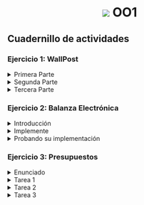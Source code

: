

<h1 align="center"><img src="https://media.giphy.com/media/Ho1JwLslRhoO2muXQC/giphy.gif" height="38" /> OO1</h1>

## Cuadernillo de actividades

### Ejercicio 1: WallPost


<details > <summary>  Primera Parte</summary>

### Enunciado

Se está construyendo una red social como Facebook o Twitter. Debemos definir una clase Wallpost con los siguientes atributos: un texto que se desea publicar, cantidad de likes (“me gusta”) y una marca que indica si es destacado o no. La clase es subclase de Object. 

Para realizar este ejercicio, utilice el recurso que se encuentra en el sitio de la cátedra. Para importar el proyecto, siga los pasos explicados en el documento “Trabajando con proyectos Maven, importar un proyecto”. Allí verá que existe la interface Wallpost y la clase WallpostImpl que implementa la interfaz anterior. Una vez importado, dentro del mismo, debe completar la clase WallPostImpl para que entienda: 


```Java
/* 
* Permite construir una instancia del WallpostImpl. 
* Luego de la invocación, debe tener como texto: “Undefined post”, 
* no debe estar marcado como destacado y la cantidad de “Me gusta” deben ser 0. 
*/ 

public WallpostImpl() 
```

E implemente el protocolo definido en la interfaz Wallpost como se detalla a continuación 

```Java
/* 
* Retorna el texto descriptivo de la publicación 
*/ 

public String getText()  

/* 
* setea el texto descriptivo de la publicación 
*/ 

public void setText (String descriptionText) 


/* 
* retorna la cantidad de “me gusta” 
*/ 

public int getLikes()  


/* 
 * Incrementa la cantidad de likes en uno y retorna la instancia de Wallpost. 
*/ 

public WallPost like()  

/* 
 * Decrementa la cantidad de likes en uno. Si ya es 0, no hace nada. Retorna la instancia de Wallpost. 
*/ 

public WallPost dislike() 


/* 
 * Retorna true si el post está marcado como destacado, false en caso contrario 
*/ 

public boolean isFeatured()  

/* 
 * Cambia el post del estado destacado a no destacado y viceversa. Retorna la instancia de Wallpost. 
*/ 

public WallPost toggleFeatured() 
```

</details>

<details > <summary> Segunda Parte</summary>

### Enunciado

Utilice los tests provistos por la cátedra para comprobar que su implementación de Wallpost es correcta. Éstos se encuentran en el mismo proyecto, en la carpeta test, clase WallPostTest. 

Para ejecutar los tests simplemente haga click derecho sobre el proyecto y utilice la opción Run As >> JUnit Test. Al ejecutarlo, se abrirá una ventana con el resultado de la evaluación de los tests. Siéntase libre de investigar la implementación de la clase de test. Ya veremos en detalle cómo implementarlas.  

![](/img/1.PNG)

En el informe, Runs indica la cantidad de test que se ejecutaron. En Errors se indica la cantidad que dieron error y en Failures se indica la cantidad que tuvieron alguna falla, es decir,  los resultados no son los esperados. Abajo, se muestra el Failure Trace del test que falló. Si lo selecciona, mostrará el mensaje de error correspondiente a ese test, que le ayudará a encontrar la falla. Si hace click sobre alguno de los test, se abrirá su implementación en el editor. 

</details>

<details> <summary> Tercera Parte</summary>

### Enunciado

Una vez que su implementación pasa los tests de la primera parte puede utilizar la ventana que se muestra a continuación, la cual permite inspeccionar y manipular el post (definir su texto, hacer like / dislike y marcarlo como destacado). 



![image](https://user-images.githubusercontent.com/55964635/185828929-6082a5c1-84f6-4911-b6a2-7e1623d394c5.png)


Para visualizar la ventana, sobre el proyecto, usar la opción del menú contextual Run As >> Java Application. La ventana permite cambiar el texto del post, incrementar la cantidad de likes, etc. El botón Print to Console imprimirá los datos del post en la consola.  

</details>

### Ejercicio 2: Balanza Electrónica


<details> <summary>Introducción</summary>
<br>
En el taller de programación ud programó una balanza electrónica. Volveremos a programarla, con algún requerimiento adicional.  

En términos generales, la Balanza electrónica recibe productos (uno a uno), y calcula dos totales: peso total y precio total. Además la balanza puede poner en cero todos sus valores.  

La balanza no guarda los productos. Luego emite un ticket que indica número de productos considerados, peso total, precio total. 

</details>

<details > <summary>Implemente</summary>
<br>
Cree un nuevo proyecto Maven llamado balanzaElectronica, siguiendo los pasos del documento “Trabajando con proyectos Maven, crear un proyecto Maven nuevo”. En el paquete correspondiente,  programe las clases que se muestran a continuación.

![image](https://user-images.githubusercontent.com/55964635/185829737-ff630cea-0cf6-4093-bc9a-bd4ee3d5bb47.png)

![image](https://user-images.githubusercontent.com/55964635/185829825-33b9e71d-09ef-4b7f-88e0-f75e3a8523d6.png)

Observe que no se documentan en el diagrama los mensajes que nos permiten obtener y establecer los atributos de los objetos (accessors). Aunque no los incluimos, verá que los tests fallan si no los implementa. Consulte con el ayudante para identificar, a partir de los tests que fallan, cuales son los accessors necesarios (pista: todos menos los setters de balanza).  

Todas las clases son subclases de Object. 

Nota: Para las fechas, utilizaremos la clase java.time.LocalDate. Para crear la fecha actual, puede utilizar LocalDate.now(). También es posible crear fechas distintas a la actual. Puede investigar más sobre esta clase en https://docs.oracle.com/javase/8/docs/api/java/time/LocalDate.html 

</details>


<details> <summary>Probando su implementación</summary>
<br>

Para realizar este ejercicio, utilice el recurso que se encuentra en el sitio de la cátedra. En este caso, se trata de dos clases, BalanzaTest y ProductoTest, las cuales debe agregar dentro del paquete tests. Haga las modificaciones necesarias para que el proyecto no tenga errores.  

Si todo salió bien, su implementación debería pasar las pruebas que definen las clases agregadas en el paso anterior. El propósito de estas clases es ejercitar una instancia de la clase Balanza y verificar que se comporta correctamente

</details>

### Ejercicio 3: Presupuestos


<details><summary>Enunciado</summary>


Defina el proyecto Ejercicio 3 - Presupuesto y dentro de él Implemente las clases que se observan en el siguiente diagrama. Ambas son subclases de Object. Preste atención a los siguientes aspectos: 

</details>
<details><summary>Tarea 1</summary>

Mejorar la balanza para que recuerde los productos ingresados (los mantenga en una colección). Analice de qué forma puede realizarse este nuevo requerimiento e implemente el mensaje  

```Java
getProductos() : List<Producto>
```

que retorna todos los productos ingresados a la balanza (en la compra actual, es decir, desde la última vez que se la puso a cero). 

 

¿Qué cambio produce este nuevo requerimiento en el mensaje ponerEnCero() ? 

 

¿Es necesario, ahora, almacenar los totales en la balanza? ¿Se pueden obtener estos valores de otra forma? 

</details>
<details><summary>Tarea 2</summary>

Con esta nueva funcionalidad, podemos enriquecer al Ticket, haciendo que él también conozca a los productos (a futuro podríamos imprimir el detalle). Ticket también debería entender el mensaje  getProductos():List<Producto> . 

 

¿Qué cambios cree necesarios en Ticket para que pueda conocer a los productos? 

</details>
<details><summary>Tarea 3</summary>

Después de hacer estos cambios, ¿siguen pasando los tests? ¿Está bien que sea así? 

</details>
